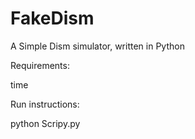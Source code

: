 # FakeDism
A Simple Dism simulator, written in Python

Requirements:

time

Run instructions:

python Scripy.py
